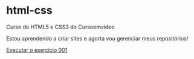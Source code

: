 # html-css
 Curso de HTML5 e CSS3 do Cursoemvideo

Estou aprendendo a criar sites e agorta vou gerenciar meus repositórios!

  <a href="https://felipegsilva11.github.io/html-css/ex001/index.html">Executar o exercício 001</a>
